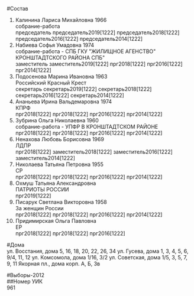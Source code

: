 #Состав  
1. Калинина Лариса Михайловна 1966  
    собрание-работа  
    председатель председатель2019[1222] председатель2018[1222] председатель2016[1222] председатель2014[1222]  
2. Набиева Софья Умадовна 1974  
    собрание-работа - СПБ ГКУ "ЖИЛИЩНОЕ АГЕНСТВО" КРОНШТАДТСКОГО РАЙОНА СПБ"  
    заместитель заместитель2019[1222] прг2018[1222] прг2016[1222] прг2014[1222]  
3. Подосенова Марина Ивановна 1963  
    Российский Красный Крест  
    секретарь секретарь2019[1222] секретарь2018[1222] секретарь2016[1222] секретарь2014[1222]  
4. Ананьева Ирина Вальдемаровна 1974  
    КПРФ  
    прг2018[1222] прг2018[1222] прг2016[1222] прг2014[1222]  
5. Зубрина Ольга Николаевна 1960  
    собрание-работа - УПФР В КРОНШТАДТСКОМ РАЙОНЕ  
    прг2018[1222] прг2018[1222] прг2016[1222] прг2014[1222]  
6. Ненахова Любовь Борисовна 1969  
    ЛДПР  
    прг2018[1222] заместитель2018[1222] заместитель2016[1222] заместитель2014[1222]  
7. Николаева Татьяна Петровна 1955  
    СР  
    прг2018[1222] прг2018[1222] прг2016[1222] прг2014[1222]  
8. Охмуш Татьяна Александровна  
    ПАТРИОТЫ РОССИИ  
    прг2019[1222]  
9. Писарук Светлана Викторовна 1958  
    За женщин России  
    прг2018[1222] прг2018[1222] прг2016[1222] прг2014[1222]  
10. Придимирская Ольга Павловна  
    ЕР  
    прг2018[1222] прг2018[1222] прг2016[1222]  

#Дома  
ул. Восстания, дома 5, 16, 18, 20, 22, 26, 34 ул. Гусева, дома 1, 3, 4, 5, 6, 9/4, 11, 12 ул. Комсомола, дома 1/16, 3/2 ул. Советская, дома 1/5, 3, 5, 7, 9, 11 Якорная пл., дома корп. А, Б, 3в  
  
#Выборы-2012  
##Номер УИК  
961  
